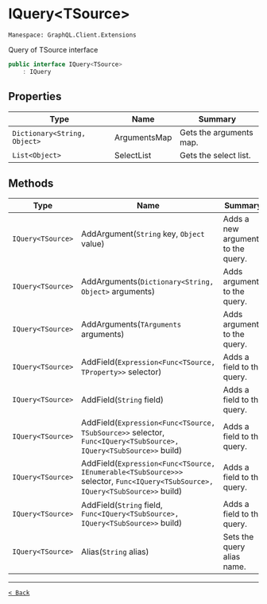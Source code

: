 # IQuery&lt;TSource&gt;

`Manespace: GraphQL.Client.Extensions`

Query of TSource interface

```csharp
public interface IQuery<TSource>
    : IQuery
```

## Properties

| Type | Name | Summary |
| --- | --- | --- |
| `Dictionary<String, Object>` | ArgumentsMap | Gets the arguments map. |
| `List<Object>` | SelectList | Gets the select list. |

## Methods

| Type | Name | Summary |
| --- | --- | --- |
| `IQuery<TSource>` | AddArgument(`String` key, `Object` value) | Adds a new argument to the query. |
| `IQuery<TSource>` | AddArguments(`Dictionary<String, Object>` arguments) | Adds arguments to the query. |
| `IQuery<TSource>` | AddArguments(`TArguments` arguments) | Adds arguments to the query. |
| `IQuery<TSource>` | AddField(`Expression<Func<TSource, TProperty>>` selector) | Adds a field to the query. |
| `IQuery<TSource>` | AddField(`String` field) | Adds a field to the query. |
| `IQuery<TSource>` | AddField(`Expression<Func<TSource, TSubSource>>` selector, `Func<IQuery<TSubSource>, IQuery<TSubSource>>` build) | Adds a field to the query. |
| `IQuery<TSource>` | AddField(`Expression<Func<TSource, IEnumerable<TSubSource>>>` selector, `Func<IQuery<TSubSource>, IQuery<TSubSource>>` build) | Adds a field to the query. |
| `IQuery<TSource>` | AddField(`String` field, `Func<IQuery<TSubSource>, IQuery<TSubSource>>` build) | Adds a field to the query. |
| `IQuery<TSource>` | Alias(`String` alias) | Sets the query alias name. |

---

[`< Back`](./)
